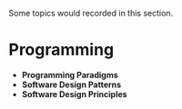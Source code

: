 Some topics would recorded in this section.

# Programming
  * **Programming Paradigms**
  * **Software Design Patterns**
  * **Software Design Principles**

